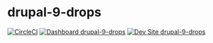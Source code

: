 # drupal-9-drops

[![CircleCI](https://circleci.com/gh/SalifT/drupal-9-drops.svg?style=shield)](https://circleci.com/gh/SalifT/drupal-9-drops)
[![Dashboard drupal-9-drops](https://img.shields.io/badge/dashboard-drupal_9_drops-yellow.svg)](https://dashboard.pantheon.io/sites/cf328b80-3de6-4dad-a9c0-60ea42d58dfa#dev/code)
[![Dev Site drupal-9-drops](https://img.shields.io/badge/site-drupal_9_drops-blue.svg)](http://dev-drupal-9-drops.pantheonsite.io/)